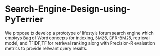 # Search-Engine-Design-using-PyTerrier
We propose to develop a prototype of lifestyle forum search engine which employs Bag of Word concepts for indexing, BM25, DFR-BM25, retrieval model, and TFIDF,TF for retrieval ranking along with Precision-R evaluation metrics to provide relevant query results.
